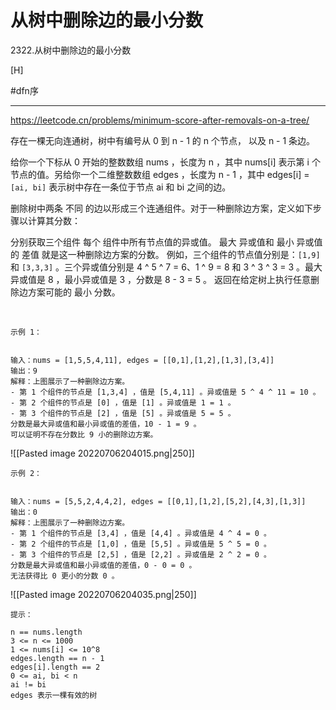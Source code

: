 # 从树中删除边的最小分数

2322.从树中删除边的最小分数

[H]

#dfn序 

---
https://leetcode.cn/problems/minimum-score-after-removals-on-a-tree/

存在一棵无向连通树，树中有编号从 0 到 n - 1 的 n 个节点， 以及 n - 1 条边。

给你一个下标从 0 开始的整数数组 nums ，长度为 n ，其中 nums[i] 表示第 i 个节点的值。另给你一个二维整数数组 edges ，长度为 n - 1 ，其中 edges[i] = `[ai, bi]` 表示树中存在一条位于节点 ai 和 bi 之间的边。

删除树中两条 不同 的边以形成三个连通组件。对于一种删除边方案，定义如下步骤以计算其分数：

分别获取三个组件 每个 组件中所有节点值的异或值。
最大 异或值和 最小 异或值的 差值 就是这一种删除边方案的分数。
例如，三个组件的节点值分别是：`[1,9]` 和 `[3,3,3]` 。三个异或值分别是 4 ^ 5 ^ 7 = 6、1 ^ 9 = 8 和 3 ^ 3 ^ 3 = 3 。最大异或值是 8 ，最小异或值是 3 ，分数是 8 - 3 = 5 。
返回在给定树上执行任意删除边方案可能的 最小 分数。

 
```
示例 1：


输入：nums = [1,5,5,4,11], edges = [[0,1],[1,2],[1,3],[3,4]]
输出：9
解释：上图展示了一种删除边方案。
- 第 1 个组件的节点是 [1,3,4] ，值是 [5,4,11] 。异或值是 5 ^ 4 ^ 11 = 10 。
- 第 2 个组件的节点是 [0] ，值是 [1] 。异或值是 1 = 1 。
- 第 3 个组件的节点是 [2] ，值是 [5] 。异或值是 5 = 5 。
分数是最大异或值和最小异或值的差值，10 - 1 = 9 。
可以证明不存在分数比 9 小的删除边方案。

```
![[Pasted image 20220706204015.png|250]]

```
示例 2：


输入：nums = [5,5,2,4,4,2], edges = [[0,1],[1,2],[5,2],[4,3],[1,3]]
输出：0
解释：上图展示了一种删除边方案。
- 第 1 个组件的节点是 [3,4] ，值是 [4,4] 。异或值是 4 ^ 4 = 0 。
- 第 2 个组件的节点是 [1,0] ，值是 [5,5] 。异或值是 5 ^ 5 = 0 。
- 第 3 个组件的节点是 [2,5] ，值是 [2,2] 。异或值是 2 ^ 2 = 0 。
分数是最大异或值和最小异或值的差值，0 - 0 = 0 。
无法获得比 0 更小的分数 0 。
```

![[Pasted image 20220706204035.png|250]]

```
提示：

n == nums.length
3 <= n <= 1000
1 <= nums[i] <= 10^8
edges.length == n - 1
edges[i].length == 2
0 <= ai, bi < n
ai != bi
edges 表示一棵有效的树
```
